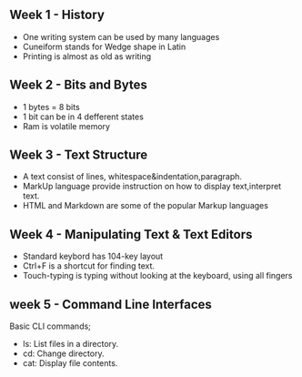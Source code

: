 ## Week 1 - History
- One writing system can be used by many languages
- Cuneiform stands for Wedge shape in Latin
- Printing is almost as old as writing
## Week 2 - Bits and Bytes
- 1 bytes = 8 bits
- 1 bit can be in 4 defferent states
- Ram is volatile memory
## Week 3 - Text Structure
- A text consist of lines, whitespace&indentation,paragraph.
- MarkUp language provide instruction on how to display text,interpret text.
- HTML and Markdown are some of the popular Markup languages
## Week 4 - Manipulating Text & Text Editors
- Standard keybord has 104-key layout
- Ctrl+F is a shortcut for finding text.
- Touch-typing is typing without looking at the keyboard, using all fingers
## week 5 - Command Line Interfaces
Basic CLI commands;
- ls: List files in a directory.
- cd: Change directory.
- cat: Display file contents.
